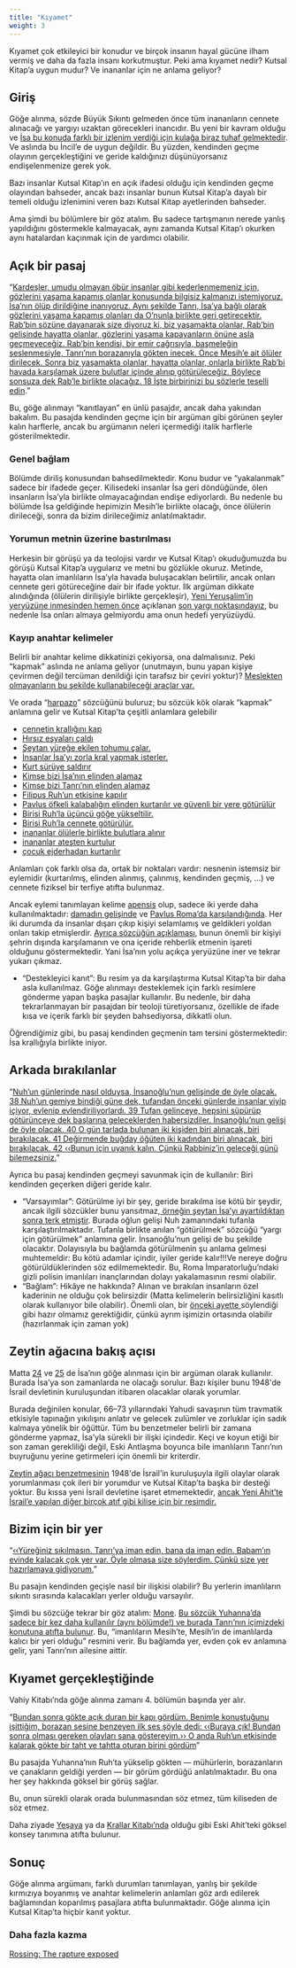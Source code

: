 ```yaml
---
title: "Kıyamet"
weight: 3
---
```



Kıyamet çok etkileyici bir konudur ve birçok insanın hayal gücüne ilham vermiş ve daha da fazla insanı korkutmuştur. Peki ama kıyamet nedir? Kutsal Kitap’a uygun mudur? Ve inananlar için ne anlama geliyor?


## Giriş

<a name="408a"></a>
Göğe alınma, sözde Büyük Sıkıntı gelmeden önce tüm inananların cennete alınacağı ve yargıyı uzaktan görecekleri inancıdır. Bu yeni bir kavram olduğu ve [İsa bu konuda farklı bir izlenim verdiği için kulağa biraz tuhaf gelmektedir](https://www.bibleserver.com/TR/Matta13%3A36-42). Ve aslında bu İncil’e de uygun değildir. Bu yüzden, kendinden geçme olayının gerçekleştiğini ve geride kaldığınızı düşünüyorsanız endişelenmenize gerek yok.

Bazı insanlar Kutsal Kitap’ın en açık ifadesi olduğu için kendinden geçme olayından bahseder, ancak bazı insanlar bunun Kutsal Kitap’a dayalı bir temeli olduğu izlenimini veren bazı Kutsal Kitap ayetlerinden bahseder.

Ama şimdi bu bölümlere bir göz atalım. Bu sadece tartışmanın nerede yanlış yapıldığını göstermekle kalmayacak, aynı zamanda Kutsal Kitap’ı okurken aynı hatalardan kaçınmak için de yardımcı olabilir.


## Açık bir pasaj

<a name="89dd"></a>
“[Kardeşler, umudu olmayan öbür insanlar gibi kederlenmemeniz için, gözlerini yaşama kapamış olanlar konusunda bilgisiz kalmanızı istemiyoruz. İsa’nın ölüp dirildiğine inanıyoruz. Aynı şekilde Tanrı, İsa’ya bağlı olarak gözlerini yaşama kapamış olanları da O’nunla birlikte geri getirecektir. Rab’bin sözüne dayanarak size diyoruz ki, biz yaşamakta olanlar, Rab’bin gelişinde hayatta olanlar, gözlerini yaşama kapayanların önüne asla geçmeyeceğiz. Rab’bin kendisi, bir emir çağrısıyla, başmeleğin seslenmesiyle, Tanrı’nın borazanıyla gökten inecek. Önce Mesih’e ait ölüler dirilecek. Sonra biz yaşamakta olanlar, hayatta olanlar, onlarla birlikte Rab’bi havada karşılamak üzere bulutlar içinde alınıp götürüleceğiz. Böylece sonsuza dek Rab’le birlikte olacağız. 18 İşte birbirinizi bu sözlerle teselli edin](https://www.bibleserver.com/TR/1.Selanikliler4%3A13-18).”

Bu, göğe alınmayı “kanıtlayan” en ünlü pasajdır, ancak daha yakından bakalım. Bu pasajda kendinden geçme için bir argüman gibi görünen şeyler kalın harflerle, ancak bu argümanın neleri içermediği italik harflerle gösterilmektedir.


### Genel bağlam

<a name="71dd"></a>
Bölümde diriliş konusundan bahsedilmektedir. Konu budur ve “yakalanmak” sadece bir ifadede geçer. Kilisedeki insanlar İsa geri döndüğünde, ölen insanların İsa’yla birlikte olmayacağından endişe ediyorlardı. Bu nedenle bu bölümde İsa geldiğinde hepimizin Mesih’le birlikte olacağı, önce ölülerin dirileceği, sonra da bizim dirileceğimiz anlatılmaktadır.


### Yorumun metnin üzerine bastırılması

<a name="f7cf"></a>
Herkesin bir görüşü ya da teolojisi vardır ve Kutsal Kitap’ı okuduğumuzda bu görüşü Kutsal Kitap’a uygularız ve metni bu gözlükle okuruz. Metinde, hayatta olan imanlıların İsa’yla havada buluşacakları belirtilir, ancak onları cennete geri götüreceğine dair bir ifade yoktur. İlk argüman dikkate alındığında (ölülerin dirilişiyle birlikte gerçekleşir), [Yeni Yeruşalim’in yeryüzüne inmesinden hemen önce](https://www.bibleserver.com/TR/Vahiy21%3A2) açıklanan [son yargı noktasındayız](https://www.bibleserver.com/TR/Vahiy20%3A13), bu nedenle İsa onları almaya gelmiyordu ama onun hedefi yeryüzüydü.


### Kayıp anahtar kelimeler

<a name="470b"></a>
Belirli bir anahtar kelime dikkatinizi çekiyorsa, ona dalmalısınız. Peki “kapmak” aslında ne anlama geliyor (unutmayın, bunu yapan kişiye çevirmen değil tercüman denildiği için tarafsız bir çeviri yoktur)? [Meslekten olmayanların bu şekilde kullanabileceği araçlar var.](https://biblehub.com/interlinear/1_thessalonians/4-17.htm)

Ve orada “[harpazo](https://biblehub.com/greek/726.htm)” sözcüğünü buluruz; bu sözcük kök olarak “kapmak” anlamına gelir ve Kutsal Kitap’ta çeşitli anlamlara gelebilir

- [cennetin krallığını kap](https://www.bibleserver.com/TR/Matta11%3A12)
- [Hırsız eşyaları çaldı](https://www.bibleserver.com/TR/Matta12%3A29)
- [Şeytan yüreğe ekilen tohumu çalar.](https://www.bibleserver.com/TR/Matta13%3A19)
- [İnsanlar İsa’yı zorla kral yapmak isterler.](https://www.bibleserver.com/TR/Yuhanna6%3A15)
- [Kurt sürüye saldırır](https://www.bibleserver.com/TR/Yuhanna10%3A12)
- [Kimse bizi İsa’nın elinden alamaz](https://www.bibleserver.com/TR/Yuhanna10%3A28)
- [Kimse bizi Tanrı’nın elinden alamaz](https://www.bibleserver.com/TR/Yuhanna10%3A29)
- [Filipus Ruh’un etkisine kapılır](https://www.bibleserver.com/TR/El%C3%A7ilerin%20%C4%B0%C5%9Fleri8%3A39)
- [Pavlus öfkeli kalabalığın elinden kurtarılır ve güvenli bir yere götürülür](https://www.bibleserver.com/TR/El%C3%A7ilerin%20%C4%B0%C5%9Fleri23%3A10)
- [Birisi Ruh’la üçüncü göğe yükseltilir.](https://www.bibleserver.com/TR/2.Korintliler12%3A2)
- [Birisi Ruh’la cennete götürülür.](https://www.bibleserver.com/TR/2.Korintliler12%3A4)
- [inananlar ölülerle birlikte bulutlara alınır](https://www.bibleserver.com/TR/1.Selanikliler4%3A17)
- [inananlar ateşten kurtulur](https://www.bibleserver.com/TR/Yahuda23)
- [çocuk ejderhadan kurtarılır](https://www.bibleserver.com/TR/Vahiy12%3A5)


Anlamları çok farklı olsa da, ortak bir noktaları vardır: nesnenin istemsiz bir eylemidir (kurtarılmış, elinden alınmış, çalınmış, kendinden geçmiş, …) ve cennete fiziksel bir terfiye atıfta bulunmaz.

Ancak eylemi tanımlayan kelime [apensis](https://biblehub.com/greek/529.htm) olup, sadece iki yerde daha kullanılmaktadır: [damadın gelişinde](https://www.bibleserver.com/TR/Matta25%3A6) ve [Pavlus Roma’da karşılandığında](https://www.bibleserver.com/TR/El%C3%A7ilerin%20%C4%B0%C5%9Fleri28%3A15). Her iki durumda da insanlar dışarı çıkıp kişiyi selamlamış ve geldikleri yoldan onları takip etmişlerdir. [Ayrıca sözcüğün açıklaması](https://biblehub.com/greek/529.htm), bunun önemli bir kişiyi şehrin dışında karşılamanın ve ona içeride rehberlik etmenin işareti olduğunu göstermektedir. Yani İsa’nın yolu açıkça yeryüzüne iner ve tekrar yukarı çıkmaz.

- “Destekleyici kanıt”: Bu resim ya da karşılaştırma Kutsal Kitap’ta bir daha asla kullanılmaz. Göğe alınmayı desteklemek için farklı resimlere gönderme yapan başka pasajlar kullanılır. Bu nedenle, bir daha tekrarlanmayan bir pasajdan bir teoloji türetiyorsanız, özellikle de ifade kısa ve içerik farklı bir şeyden bahsediyorsa, dikkatli olun.


Öğrendiğimiz gibi, bu pasaj kendinden geçmenin tam tersini göstermektedir: İsa krallığıyla birlikte iniyor.


## Arkada bırakılanlar

<a name="a0fc"></a>
“[Nuh’un günlerinde nasıl olduysa, İnsanoğlu’nun gelişinde de öyle olacak. 38 Nuh’un gemiye bindiği güne dek, tufandan önceki günlerde insanlar yiyip içiyor, evlenip evlendiriliyorlardı. 39 Tufan gelinceye, hepsini süpürüp götürünceye dek başlarına geleceklerden habersizdiler. İnsanoğlu’nun gelişi de öyle olacak. 40 O gün tarlada bulunan iki kişiden biri alınacak, biri bırakılacak. 41 Değirmende buğday öğüten iki kadından biri alınacak, biri bırakılacak. 42 ‹‹Bunun için uyanık kalın. Çünkü Rabbiniz’in geleceği günü bilemezsiniz.](https://www.bibleserver.com/TR/Matta24%3A37-42)”

Ayrıca bu pasaj kendinden geçmeyi savunmak için de kullanılır: Biri kendinden geçerken diğeri geride kalır.

- “Varsayımlar”: Götürülme iyi bir şey, geride bırakılma ise kötü bir şeydir, ancak ilgili sözcükler bunu yansıtmaz,[ örneğin şeytan İsa’yı ayartıldıktan sonra terk etmiştir](https://www.bibleserver.com/TR/Matta4%3A11). Burada oğlun gelişi Nuh zamanındaki tufanla karşılaştırılmaktadır. Tufanla birlikte anılan “götürülmek” sözcüğü “yargı için götürülmek” anlamına gelir. İnsanoğlu’nun gelişi de bu şekilde olacaktır. Dolayısıyla bu bağlamda götürülmenin şu anlama gelmesi muhtemeldir: Bu kötü adamlar içindir, iyiler geride kalır!!!Ve nereye doğru götürüldüklerinden söz edilmemektedir. Bu, Roma İmparatorluğu’ndaki gizli polisin imanlıları inançlarından dolayı yakalamasının resmi olabilir.
- “Bağlam”: Hikâye ne hakkında? Alınan ve bırakılan insanların özel kaderinin ne olduğu çok belirsizdir (Matta kelimelerin belirsizliğini kasıtlı olarak kullanıyor bile olabilir). Önemli olan, bir [önceki ayette ](https://www.bibleserver.com/TR/Matta24%3A36)söylendiği gibi hazır olmamız gerektiğidir, çünkü ayrım işimizin ortasında olabilir (hazırlanmak için zaman yok)



## Zeytin ağacına bakış açısı

<a name="e1d2"></a>
Matta [24](https://www.bibleserver.com/TR/Matta24) ve [25](https://www.bibleserver.com/TR/Matta25) de İsa’nın göğe alınması için bir argüman olarak kullanılır. Burada İsa’ya son zamanlarda ne olacağı sorulur. Bazı kişiler bunu 1948'de İsrail devletinin kuruluşundan itibaren olacaklar olarak yorumlar.

Burada değinilen konular, 66–73 yıllarındaki Yahudi savaşının tüm travmatik etkisiyle tapınağın yıkılışını anlatır ve gelecek zulümler ve zorluklar için sadık kalmaya yönelik bir öğüttür. Tüm bu benzetmeler belirli bir zamana gönderme yapmaz, İsa’yla sürekli bir ilişki içindedir. Keçi ve koyun etiği bir son zaman gerekliliği değil, Eski Antlaşma boyunca bile imanlıların Tanrı’nın buyruğunu yerine getirmeleri için önemli bir kriterdir.

[Zeytin ağacı benzetmesinin](https://www.bibleserver.com/TR/Matta24%3A32) 1948'de İsrail’in kuruluşuyla ilgili olaylar olarak yorumlanması çok ileri bir yorumdur ve Kutsal Kitap’ta başka bir desteği yoktur. Bu kıssa yeni İsrail devletine işaret etmemektedir, [ancak Yeni Ahit’te İsrail’e yapılan diğer birçok atıf gibi kilise için bir resimdir.](../../../background/israel/expl/the-church-is-part-of-israel)


## Bizim için bir yer

<a name="3ebd"></a>
“[‹‹Yüreğiniz sıkılmasın. Tanrı’ya iman edin, bana da iman edin. Babam’ın evinde kalacak çok yer var. Öyle olmasa size söylerdim. Çünkü size yer hazırlamaya gidiyorum.](https://www.bibleserver.com/TR/Yuhanna14%3A1-2)”

Bu pasajın kendinden geçişle nasıl bir ilişkisi olabilir? Bu yerlerin imanlıların sıkıntı sırasında kalacakları yerler olduğu varsayılır.

Şimdi bu sözcüğe tekrar bir göz atalım: [Mone](https://biblehub.com/greek/3438.htm). [Bu sözcük Yuhanna’da sadece bir kez daha kullanılır (aynı bölümde!) ve burada Tanrı’nın içimizdeki konutuna atıfta bulunur](https://www.bibleserver.com/TR/Yuhanna14%3A23). Bu, “imanlıların Mesih’te, Mesih’in de imanlılarda kalıcı bir yeri olduğu” resmini verir. Bu bağlamda yer, evden çok ev anlamına gelir, yani Tanrı’nın ailesine aittir.


## Kıyamet gerçekleştiğinde

<a name="a0e7"></a>
Vahiy Kitabı’nda göğe alınma zamanı 4. bölümün başında yer alır.

“[Bundan sonra gökte açık duran bir kapı gördüm. Benimle konuştuğunu işittiğim, borazan sesine benzeyen ilk ses şöyle dedi: ‹‹Buraya çık! Bundan sonra olması gereken olayları sana göstereyim.›› O anda Ruh’un etkisinde kalarak gökte bir taht ve tahtta oturan birini gördüm](https://www.bibleserver.com/TR/Vahiy4%3A1-2)”

Bu pasajda Yuhanna’nın Ruh’ta yükselip gökten — mühürlerin, borazanların ve çanakların geldiği yerden — bir görüm gördüğü anlatılmaktadır. Bu ona her şey hakkında göksel bir görüş sağlar.

Bu, onun sürekli olarak orada bulunmasından söz etmez, tüm kiliseden de söz etmez.

Daha ziyade [Yeşaya](https://www.bibleserver.com/TR/Ye%C5%9Faya6%3A1-13) ya da [Krallar Kitabı’nda](https://www.bibleserver.com/TR/1.Krallar22%3A19-23) olduğu gibi Eski Ahit’teki göksel konsey tanımına atıfta bulunur.


## Sonuç

<a name="bfec"></a>
Göğe alınma argümanı, farklı durumları tanımlayan, yanlış bir şekilde kırmızıya boyanmış ve anahtar kelimelerin anlamları göz ardı edilerek bağlamından koparılmış pasajlara atıfta bulunmaktadır. Göğe alınma için Kutsal Kitap’ta hiçbir kanıt yoktur.


### Daha fazla kazma

<a name="7bf2"></a>
[Rossing: The rapture exposed](../../../gen/background/ressources/how-to-study-the-book-of-revelation#8c07)






[](https://github.com/revelation-today/revelation-today/blob/main/exampleSite/content/docs/topics/others/expl/the-rapture.tr.md)

